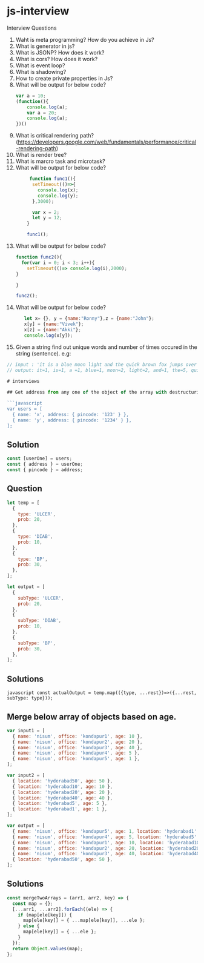 # js-interview

Interview Questions
1. Waht is meta programming? How do you achieve in Js?
2. What is generator in js?
3. What is JSONP? How does it work?
4. What is cors? How does it work?
5. What is event loop?
6. What is shadowing?
7. How to create private properties in Js?
8. What will be output for below code?
    ```javascript
    var a = 10;
    (function(){
        console.log(a);
        var a = 20;
        console.log(a);
    })()
   ```
9. What is critical rendering path? (https://developers.google.com/web/fundamentals/performance/critical-rendering-path)
10. What is render tree?
11. What is marcro task and microtask?
12. What will be output for below code?
    ```javascript
         function func1(){
          setTimeout(()=>{
            console.log(x);
            console.log(y);
          },3000);

          var x = 2;
          let y = 12;
        }

        func1();
    ```
13. What will be output for below code?
    ```javascript
    function func2(){
      for(var i = 0; i < 3; i++){
        setTimeout(()=> console.log(i),2000);
    }

    }

    func2();
    ```
 14. What will be output for below code?
     ```javascript
        let x= {}, y = {name:"Ronny"},z = {name:"John"};
        x[y] = {name:"Vivek"};
        x[z] = {name:"Akki"};
        console.log(x[y]);
     ```
 15. Given a string find out unique words and number of times occured in the string (sentence).
    e.g: 
```javascript 
// input : 'it is a blue moon light and the quick brown fox jumps over the lazy dog. The lazy dog, ran in the moon light along with the brown fox';
// output: it=1, is=1, a =1, blue=1, moon=2, light=2, and=1, the=5, quick=1, brown=2, fox=2, jumps =1, over=1, lazy=2, dog=2, ran=1 in = 1, along=1, with=1
  
# interviews

## Get address from any one of the object of the array with destructuring.

```javascript
var users = [
  { name: 'x', address: { pincode: '123' } },
  { name: 'y', address: { pincode: '1234' } },
];
```

## Solution

```javascript
const [userOne] = users;
const { address } = userOne;
const { pincode } = address;
```

## Question

```javascript
let temp = [
  {
    type: 'ULCER',
    prob: 20,
  },
  {
    type: 'DIAB',
    prob: 10,
  },
  {
    type: 'BP',
    prob: 30,
  },
];
```

```javascript
let output = [
  {
    subType: 'ULCER',
    prob: 20,
  },
  {
    subType: 'DIAB',
    prob: 10,
  },
  {
    subType: 'BP',
    prob: 30,
  },
];
```

## Solutions

`javascript const actualOutput = temp.map(({type, ...rest})=>({...rest, subType: type}));`

## Merge below array of objects based on age.

```javascript
var input1 = [
  { name: 'nisum', office: 'kondapur1', age: 10 },
  { name: 'nisum', office: 'kondapur2', age: 20 },
  { name: 'nisum', office: 'kondapur3', age: 40 },
  { name: 'nisum', office: 'kondapur4', age: 5 },
  { name: 'nisum', office: 'kondapur5', age: 1 },
];
```

```javascript
var input2 = [
  { location: 'hyderabad50', age: 50 },
  { location: 'hyderabad10', age: 10 },
  { location: 'hyderabad20', age: 20 },
  { location: 'hyderabad40', age: 40 },
  { location: 'hyderabad5', age: 5 },
  { location: 'hyderabad1', age: 1 },
];
```

```javascript
var output = [
  { name: 'nisum', office: 'kondapur5', age: 1, location: 'hyderabad1' },
  { name: 'nisum', office: 'kondapur4', age: 5, location: 'hyderabad5' },
  { name: 'nisum', office: 'kondapur1', age: 10, location: 'hyderabad10' },
  { name: 'nisum', office: 'kondapur2', age: 20, location: 'hyderabad20' },
  { name: 'nisum', office: 'kondapur3', age: 40, location: 'hyderabad40' },
  { location: 'hyderabad50', age: 50 },
];
```

## Solutions

```javascript
const mergeTwoArrays = (arr1, arr2, key) => {
  const map = {};
  [...arr1, ...arr2].forEach((ele) => {
    if (map[ele[key]]) {
      map[ele[key]] = { ...map[ele[key]], ...ele };
    } else {
      map[ele[key]] = { ...ele };
    }
  });
  return Object.values(map);
};
```
